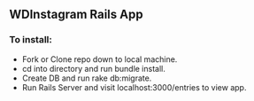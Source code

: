 ## WDInstagram Rails App

### To install:
* Fork or Clone repo down to local machine.
* cd into directory and run bundle install.
* Create DB and run rake db:migrate.
* Run Rails Server and visit localhost:3000/entries to view app.
